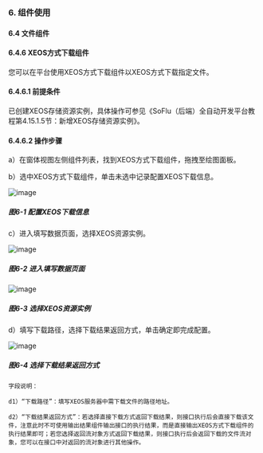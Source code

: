 ### 6. 组件使用

#### 6.4 文件组件

#### 6.4.6 XEOS方式下载组件

您可以在平台使用XEOS方式下载组件以XEOS方式下载指定文件。

#### 6.4.6.1 前提条件

已创建XEOS存储资源实例，具体操作可参见《SoFlu（后端）全自动开发平台教程第4.15.1.5节：新增XEOS存储资源实例》。

#### 6.4.6.2 操作步骤

a）在窗体视图左侧组件列表，找到XEOS方式下载组件，拖拽至绘图面板。

b）选中XEOS方式下载组件，单击未选中记录配置XEOS下载信息。

![image](https://user-images.githubusercontent.com/79617492/209534586-384e5f4e-7969-4deb-a981-ace69cb4c82e.png)

##### 图6-1 配置XEOS下载信息

c）进入填写数据页面，选择XEOS资源实例。

![image](https://user-images.githubusercontent.com/79617492/209534596-4baf6184-c5d6-4cf1-8573-77a26bea41db.png)

##### 图6-2 进入填写数据页面

![image](https://user-images.githubusercontent.com/79617492/209534614-bf99b6db-00bd-4e7e-9bdb-e355162a6eb8.png)

##### 图6-3 选择XEOS资源实例

d）填写下载路径，选择下载结果返回方式，单击确定即完成配置。

![image](https://user-images.githubusercontent.com/79617492/209534631-44592512-d2e6-456b-ac59-5d3bb672253e.png)

##### 图6-4 选择下载结果返回方式

```
字段说明：

d1）“下载路径”：填写XEOS服务器中需下载文件的路径地址。

d2）“下载结果返回方式”：若选择直接下载方式返回下载结果，则接口执行后会直接下载该文件，注意此时不可使用输出结果组件输出接口的执行结果，而是直接输出XEOS方式下载组件的执行结果即可；若您选择返回流对象方式返回下载结果，则接口执行后会返回下载的文件流对象，您可以在接口中对返回的流对象进行其他操作。
```
